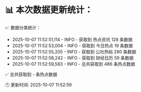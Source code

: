 📊 本次数据更新统计：
==========================

📈 数据分类统计：
- 2025-10-07 11:52:51,114 - INFO - 获取到 热点资讯 128 条数据
- 2025-10-07 11:52:53,004 - INFO - 获取到 今日热点 19 条数据
- 2025-10-07 11:52:55,205 - INFO - 获取到 公社热帖 280 条数据
- 2025-10-07 11:52:58,242 - INFO - 获取到 财经日历 59 条数据
- 2025-10-07 11:52:59,583 - INFO - 总共获取到 486 条热点数据

✅ 总共获取到 - 条热点数据

🕐 更新时间: 2025-10-07 11:52:59
